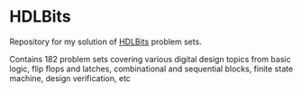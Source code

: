 # HDLBits
Repository for my solution of [HDLBits](https://hdlbits.01xz.net/wiki/Main_Page) problem sets.

Contains 182 problem sets covering various digital design topics from basic logic, flip flops and latches, combinational and sequential blocks, finite state machine, design verification, etc

